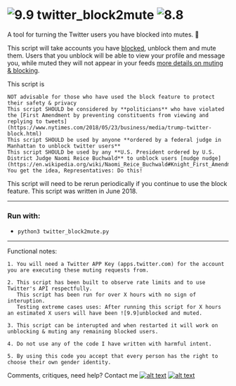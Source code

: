 # ![9.9] twitter_block2mute ![8.8]
A tool for turning the Twitter users you have blocked into mutes. :seedling:

This script will take accounts you have [blocked](https://help.twitter.com/en/using-twitter/blocking-and-unblocking-accounts), unblock them and mute them.
Users that you unblock will be able to view your profile and message you, while muted they will not appear in your feeds [more details on muting & blocking](https://www.guidingtech.com/twitter-block-vs-mute-difference/).


This script is
```
NOT advisable for those who have used the block feature to protect their safety & privacy
This script SHOULD be considered by **politicians** who have violated the [First Amendment by preventing constituents from viewing and replying to tweets](https://www.nytimes.com/2018/05/23/business/media/trump-twitter-block.html)
This script SHOULD be used by anyone **ordered by a federal judge in Manhattan to unblock twitter users**
This script SHOULD be used by any **U.S. President ordered by U.S. District Judge Naomi Reice Buchwald** to unblock users [nudge nudge](https://en.wikipedia.org/wiki/Naomi_Reice_Buchwald#Knight_First_Amendment_Institute_v._Donald_J._Trump)
You get the idea, Representatives: Do this!
```


This script will need to be rerun periodically if you continue to use the block feature.
This script was written in June 2018.

--------

### Run with:
 *  `python3 twitter_block2mute.py`

--------


Functional notes:


    1. You will need a Twitter APP Key (apps.twitter.com) for the account you are executing these muting requests from.

    2. This script has been built to observe rate limits and to use Twitter's API respectfully.
       This script has been run for over X hours with no sign of interuption.
       Testing extreme cases uses: After running this script for X hours an estimated X users will have been ![9.9]unblocked and muted.

    3. This script can be interupted and when restarted it will work on unblocking & muting any remaining blocked users.

    4. Do not use any of the code I have written with harmful intent.

    5. By using this code you accept that every person has the right to choose their own gender identity.


Comments, critiques, need help? Contact me [![alt text][6.3]][3]  [![alt text][1.2]][1]

<!-- Please don't remove this: Grab your social icons from https://github.com/carlsednaoui/gitsocial -->
[1.2]: https://i.imgur.com/wWzX9uB.png (twitter icon without padding)
[1]: https://www.twitter.com/AGreenDCBike
[6.3]: http://i.imgur.com/9I6NRUm.png (github icon without padding)
[3]: https://github.com/antoinemcgrath

[8.8]: https://imgur.com/xIihGGC.png  (No Audio icon)
[9.9]: https://i.imgur.com/ShevBEa.png  (Blocked Twitter verified icon)
